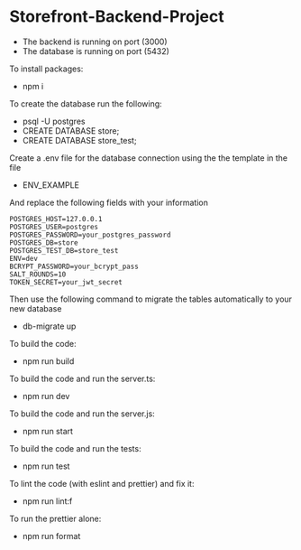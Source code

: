 # Storefront-Backend-Project

- The backend is running on port (3000)
- The database is running on port (5432)

To install packages:
- npm i

To create the database run the following:
- psql -U postgres
- CREATE DATABASE store;
- CREATE DATABASE store_test;

Create a .env file for the database connection using the the template in the file
- ENV_EXAMPLE

And replace the following fields with your information
```
POSTGRES_HOST=127.0.0.1
POSTGRES_USER=postgres
POSTGRES_PASSWORD=your_postgres_password
POSTGRES_DB=store
POSTGRES_TEST_DB=store_test
ENV=dev
BCRYPT_PASSWORD=your_bcrypt_pass
SALT_ROUNDS=10
TOKEN_SECRET=your_jwt_secret
```

Then use the following command to migrate the tables automatically to your new database
- db-migrate up

To build the code:
- npm run build

To build the code and run the server.ts:
- npm run dev

To build the code and run the server.js:
- npm run start

To build the code and run the tests:
- npm run test

To lint the code (with eslint and prettier) and fix it:
- npm run lint:f

To run the prettier alone:
- npm run format
